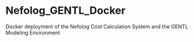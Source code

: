 # Nefolog_GENTL_Docker
Docker deployment of the Nefolog Cost Calculation System and the GENTL Modeling Environment
